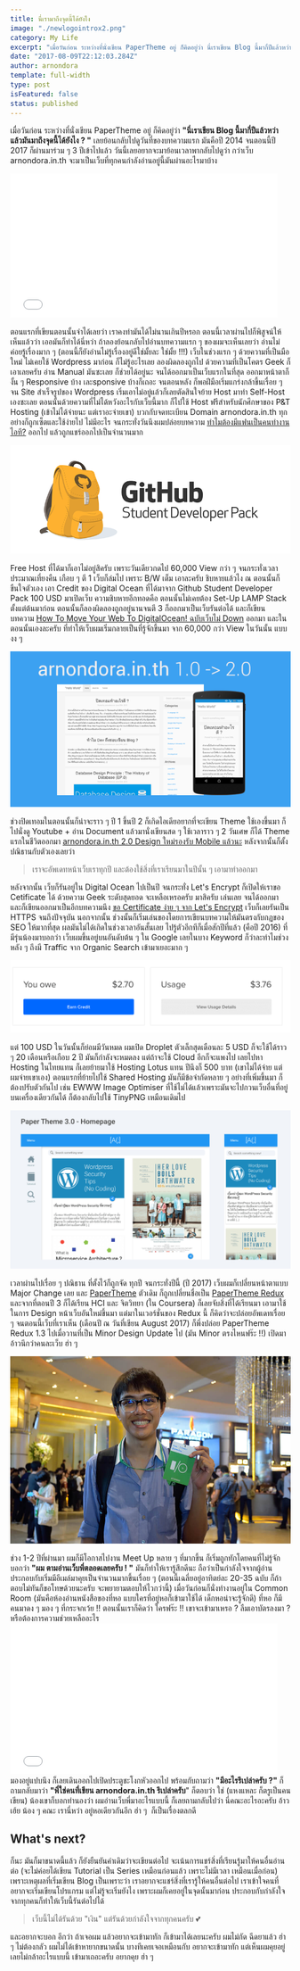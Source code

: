 ```yaml
---
title: นี่เรามาถึงจุดนี้ได้ยังไง
image: "./newlogointrox2.png"
category: My Life
excerpt: "เมื่อวันก่อน ระหว่างที่นั่งเขียน PaperTheme อยู่ ก็คิดอยู่ว่า นี่เราเขียน Blog นี้มากี่ปีแล้วหว่า แล้วมันมาถึงจุดนี้ได้ยังไง ?"
date: "2017-08-09T22:12:03.284Z"
author: arnondora
template: full-width
type: post
isFeatured: false
status: published
---
```


เมื่อวันก่อน ระหว่างที่นั่งเขียน PaperTheme อยู่ ก็คิดอยู่ว่า **"นี่เราเขียน Blog นี้มากี่ปีแล้วหว่า แล้วมันมาถึงจุดนี้ได้ยังไง ? "** เลยย้อนกลับไปดูวันที่ของบทความแรก มันคือปี 2014 จนตอนนี้ปี 2017 ก็ผ่านมาร่วม ๆ 3 ปีเข้าไปแล้ว วันนี้เลยอยากจะมาย้อนเวลาพากลับไปดูว่า กว่าเว็บ arnondora.in.th จะมาเป็นเว็บที่ทุกคนกำลังอ่านอยู่นี้มันผ่านอะไรมาบ้าง

<iframe src="//giphy.com/embed/lELRD773cY7Sg" width="480" height="258" frameborder="0"></iframe>

ตอนแรกที่เขียนตอนนั้นจำได้เลยว่า เราคงทำมันได้ไม่นานเกินปีหรอก ตอนนี้เวลาผ่านไปก็พิสูจน์ให้เห็นแล้วว่า เออมันก็ทำได้นี่หว่า ถ้าลองย้อนกลับไปอ่านบทความแรก ๆ ของผมจะเห็นเลยว่า อ่านไม่ค่อยรู้เรื่องมาก ๆ (ตอนนี้ก็ยังอ่านไม่รู้เรื่องอยู่ดีใช่มั้ยละ ใช่มั้ย !!!) เว็บในช่วงแรก ๆ ด้วยความที่เป็นมือใหม่ ไม่เคยใช้ Wordpress มาก่อน ก็ไม่รู้อะไรเลย ลองผิดลองถูกไป ด้วยความที่เป็นโคตร Geek ก็เอาเลยครับ อ่าน Manual มันซะเลย ก็ช่วยได้อยู่นะ จนได้ออกมาเป็นเว็บแรกในที่สุด ออกมาหน้าตาก็งั้น ๆ Responsive บ้าง เละsponsive บ้างก็เถอะ จนตอนหลัง ก็พอฝีมือเริ่มแกร่งกล้าขึ้นเรื่อย ๆ จน Site สำเร็จรูปของ Wordpress เริ่มเอาไม่อยู่แล้วก็เลยตัดสินใจย้าย Host มาทำ Self-Host เองซะเลย ตอนนั้นด้วยความที่ไม่ได้หวังอะไรกับเว็บนี้มาก ก็ไปใช้ Host ฟรีสำหรับนักศึกษาของ P&T Hosting (เข้าไม่ได้จ่ายนะ แต่เราอะจ่ายเขา) บวกกับจดทะเบียน Domain arnondora.in.th ทุกอย่างก็ถูกเซ็ตและใช้ง่ายไป ไม่มีอะไร จนกระทั่งวันนึงผมปล่อยบทความ [ทำไมต้องมีแฟนเป็นคนทำงานไอที?](https://www.arnondora.in.th/%e0%b8%97%e0%b8%b3%e0%b9%84%e0%b8%a1%e0%b8%95%e0%b9%89%e0%b8%ad%e0%b8%87%e0%b8%a1%e0%b8%b5%e0%b9%81%e0%b8%9f%e0%b8%99%e0%b9%80%e0%b8%9b%e0%b9%87%e0%b8%99%e0%b8%84%e0%b8%99%e0%b8%97%e0%b8%b3%e0%b8%87/) ออกไป แล้วถูกแชร์ออกไปเป็นจำนวนมาก

![](./github-student-developer-pack.png)

Free Host ที่ได้มาก็เอาไม่อยู่สิครับ เพราะวันเดียวกดไป 60,000 View กว่า ๆ จนกระทั่งเวลาประมาณเที่ยงคืน เกือบ ๆ ตี 1 เว็บก็ล่มไป เพราะ B/W เต็ม เอาละครับ ชิบหายแล้วไง ณ ตอนนั้นก็ขืนใจตัวเอง เอา Credit ของ Digital Ocean ที่ได้มาจาก Github Student Developer Pack 100 USD มาเปิดเว็บ ความชิบหายอีกทอดคือ ตอนนั้นไม่เคยต้อง Set-Up LAMP Stack ตั้งแต่ต้นมาก่อน ตอนนั้นก็ลองผิดลองถูกอยู่นานจนตี 3 ก็ออกมาเป็นเว็บรันต่อได้ และก็เขียนบทความ [How To Move Your Web To DigitalOcean! ฉบับเว็บไม่ Down](https://www.arnondora.in.th/how-to-move-your-web-to-digitalocean-%e0%b8%89%e0%b8%9a%e0%b8%b1%e0%b8%9a%e0%b9%80%e0%b8%a7%e0%b9%87%e0%b8%9a%e0%b9%84%e0%b8%a1%e0%b9%88-down-thai/) ออกมา และในตอนนั้นเองละครับ ที่ทำให้เว็บผมเริ่มกลายเป็นที่รู้จักขึ้นมา จาก 60,000 กว่า View ในวันนั้น แบบ งง ๆ

![](./web2-0sign.png)

ช่วงปิดเทอมในตอนนั้นก็น่าจะราว ๆ ปี 1 ขึ้นปี 2 ก็เกิดไอเดียอยากที่จะเขียน Theme ใช้เองขึ้นมา ก็ไปนั่งดู Youtube + อ่าน Document แล้วมานั่งเขียนสด ๆ ใช้เวลาราว ๆ 2 วันเศษ ก็ได้ Theme แรกในชีวิตออกมา [arnondora.in.th 2.0 Design ใหม่รองรับ Mobile แล้วนะ](https://www.arnondora.in.th/arnondorainth-design-ver2/) หลังจากนั้นก็ตั้งปณิธานกับตัวเองเลยว่า

> เราจะอัพเดทหน้าเว็บเราทุกปี และต้องใช้สิ่งที่เราเรียนมาในปีนั้น ๆ เอามาทำออกมา

หลังจากนั้น เว็บก็รันอยู่ใน Digital Ocean ไปเป็นปี จนกระทั่ง Let's Encrypt ก็เปิดให้เราขอ Cetificate ได้ ด้วยความ Geek ระดับสุดยอด จะเหลือเหรอครับ มาสิครับ เล่นเลย จนได้ออกมา และก็เขียนออกมาเป็นอีกบทความนึง [ขอ Certificate ง่าย ๆ จาก Let's Encrypt](https://www.arnondora.in.th/lets-encrypt-certificate-install/) เว็บก็เลยรันเป็น HTTPS จนถึงปัจจุบัน นอกจากนั้น ช่วงนั้นก็เริ่มเล่นของโดยการเขียนบทความให้มันตรงกับกฏของ SEO ให้มากที่สุด ผลมันไม่ได้เกิดในช่วงเวลาอันสั้นเลย ไปรู้ตัวอีกทีก็เมื่อสักปีที่แล้ว (คือปี 2016) ที่มีรุ่นน้องมาบอกว่า เว็บผมขึ้นอยู่บนอันดับต้น ๆ ใน Google เลยในบาง Keyword ก็ว่าละทำไมช่วงหลัง ๆ ถึงมี Traffic จาก Organic Search เข้ามาเยอะมาก ๆ

![](./bye_digitalocean_2.png)

แต่ 100 USD ในวันนั้นก็ย่อมมีวันหมด ผมเปิด Droplet ตัวเล็กสุดเดือนละ 5 USD ก็จะใช้ได้ราว ๆ 20 เดือนหรือเกือบ 2 ปี มันก็กำลังจะหมดลง แต่ถ้าจะใช้ Cloud อีกก็จะแพงไป เลยไปหา Hosting ในไทยแทน ก็เลยย้ายมาใช้ Hosting Lotus แทน ปีนึงก็ 500 บาท (เขาไม่ได้จ่าย แต่ผมจ่ายเขาเอง) ตอนแรกที่ย้ายไปใช้ Shared Hosting มันก็มีข้อจำกัดหลาย ๆ อย่างที่เพิ่มขึ้นมา ก็ต้องปรับตัวกันไป เช่น EWWW Image Optimiser ที่ใช้ไม่ได้แล้วเพราะมันจะไปกวนเว็บอื่นที่อยู่บนเครื่องเดียวกันได้ ก็ต้องกลับไปใช้ TinyPNG เหมือนเดิมไป

![](./Arnondora30_Design_Wireframe.png)

เวลาผ่านไปเรื่อย ๆ ปณิธาน ที่ตั้งไว้ก็ถูกจัด ทุกปี จนกระทั่งปีนี้ (ปี 2017) เว็บผมก็เปลี่ยนหน้าตาแบบ Major Change เลย และ [PaperTheme](https://github.com/arnondora/wordpress-paper-theme) ตัวเดิม ก็ถูกเปลี่ยนชื่อเป็น [PaperTheme Redux](https://github.com/arnondora/wordpress-paper-theme-redux) และจากที่ตอนปี 3 ก็ได้เรียน HCI และ จิตวิทยา (ใน Coursera) ก็เลยจับสิ่งที่ได้เรียนมา เอามาใช้ในการ Design หน้าเว็บอันใหม่ขึ้นมา แต่มาในเวอร์ชั่นของ Redux นี้ ก็คิดว่าจะปล่อยอัพเดทเรื่อย ๆ จนตอนนี้เว็บที่เราเห็น (เดือนปี ณ วันที่เขียน August 2017) ก็พึ่งปล่อย PaperTheme Redux 1.3 ไปเมื่อวานที่เป็น Minor Design Update ไป (มัน Minor ตรงไหนฟร๊ะ !!) เปิดมา อ้าวนึกว่าคนละเว็บ ฮ่า ๆ

![](./GoogleIO_Extended_Bangkok_2016_16.jpg)

ช่วง 1-2 ปีที่ผ่านมา ผมก็มีโอกาสไปงาน Meet Up หลาย ๆ ที่มากขึ้น ก็เริ่มถูกทักโดยคนที่ไม่รู้จัก บอกว่า **"ผม ตามอ่านเว็บพี่ตลอดเลยครับ ! "** มันก็ทำให้เรารู้สึกดีนะ ถือว่าเป็นกำลังใจจากผู้อ่าน ประกอบกับเริ่มมีอีเมล์มาคุยเป็นจำนวนมากขึ้นเรื่อย ๆ (ตอนนี้เฉลี่ยอยู่อาทิตย์ละ 20-35 ฉบับ ก็ถ้าตอบไม่ทันก็ขอโทษด้วยนะครับ จะพยายามตอบให้ไวกว่านี้) เมื่อวันก่อนก็นั่งทำงานอยู่ใน Common Room (มันคือห้องอ่านหนังสือของที่หอ แบบใครที่อยู่หอก็เข้ามาใช้ได้ เด็กหอน่าจะรู้จักดี) ที่หอ ก็มีคนมาดง ๆ มอง ๆ ที่กระจกเว้ย !! ตอนนั้นเราก็คิดว่า ใครฟร๊ะ !! เขาจะเข้ามาเหรอ ? ลืมเอาบัตรลงมา ? หรือต้องการความช่วยเหลืออะไร <iframe src="//giphy.com/embed/xT1XGDKwOxacd92rYI" width="480" height="270" frameborder="0"></iframe> มองอยู่แปบนึง ก็เลยเดินออกไปเปิดประตูชะโงกหัวออกไป พร้อมกับถามว่า **"มีอะไรรึเปล่าครับ ?"** ก็ถามกลับมาว่า **"พี่ใช่คนที่เขียน arnondora.in.th รึเปล่าครับ**" ก็ตอบว่า ใช่ (แหงแหละ ก็ตรูเป็นคนเขียน) น้องเขาก็บอกทำนองว่า ผมอ่านเว็บพี่มาอะไรแบบนี้ ก็เลยถามกลับไปว่า นี่คณะอะไรอะครับ อ้าวเฮ้ย น้อง ๆ คณะ เรานี่หว่า อยู่หอเดียวกันอีก ฮ่า ๆ  ก็เป็นเรื่องตลกดี

## What's next?

ก็นะ มันก็มาขนาดนี้แล้ว ก็ยังยืนยันคำเดิมว่าจะเขียนต่อไป จะเน้นการแชร์สิ่งที่เรียนรู้มาให้คนอื่นอ่านต่อ (จะไม่ค่อยได้เขียน Tutorial เป็น Series เหมือนก่อนแล้ว เพราะไม่มีเวลา เหมือนเมื่อก่อน) เพราะเหตุผลที่เริ่มเขียน Blog เป็นเพราะว่า เราอยากจะแชร์สิ่งที่เรารู้ให้คนอื่นต่อไป เราเข้าใจคนที่อยากจะเริ่มเขียนโปรแกรม แต่ไม่รู้จะเริ่มยังไง เพราะผมก็เคยอยู่ในจุดนั้นมาก่อน ประกอบกับกำลังใจจากทุกคนก็ทำให้เว็บนี้รันต่อไปได้

> เว็บนี้ไม่ได้รันด้วย "เงิน" แต่รันด้วยกำลังใจจากทุกคนครับ 💕

และอยากจะบอก อีกว่า ถ้าเจอผม แล้วอยากจะเข้ามาทัก ก็เข้ามาได้เลยนะครับ ผมไม่กัด ฉีดยาแล้ว ฮ่า ๆ ไม่ต้องกลัว ผมไม่ได้เข้าหายากขนาดนั้น บางทีเคยเจอเหมือนกับ อยากจะเข้ามาทัก แต่เห็นผมคุยอยู่เลยไม่กล้าอะไรแบบนี้ เข้ามาเถอะครับ อยากคุย ฮ่า ๆ
